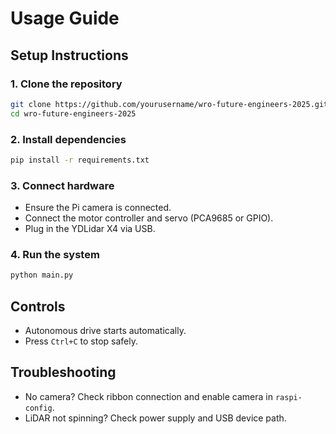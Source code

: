 # Usage Guide

## Setup Instructions

### 1. Clone the repository
```bash
git clone https://github.com/yourusername/wro-future-engineers-2025.git
cd wro-future-engineers-2025
```

### 2. Install dependencies
```bash
pip install -r requirements.txt
```

### 3. Connect hardware
- Ensure the Pi camera is connected.
- Connect the motor controller and servo (PCA9685 or GPIO).
- Plug in the YDLidar X4 via USB.

### 4. Run the system
```bash
python main.py
```

## Controls
- Autonomous drive starts automatically.
- Press `Ctrl+C` to stop safely.

## Troubleshooting
- No camera? Check ribbon connection and enable camera in `raspi-config`.
- LiDAR not spinning? Check power supply and USB device path.
